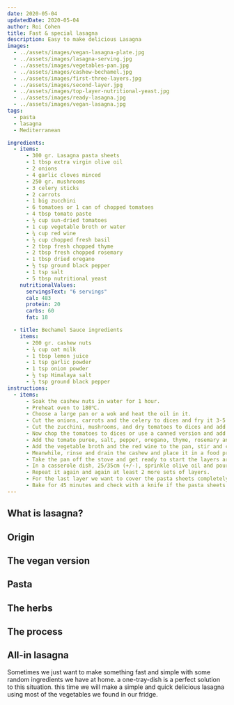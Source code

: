 ```yaml
---
date: 2020-05-04
updatedDate: 2020-05-04
author: Roi Cohen
title: Fast & special lasagna
description: Easy to make delicious Lasagna
images:
  - ../assets/images/vegan-lasagna-plate.jpg
  - ../assets/images/lasagna-serving.jpg
  - ../assets/images/vegetables-pan.jpg
  - ../assets/images/cashew-bechamel.jpg
  - ../assets/images/first-three-layers.jpg
  - ../assets/images/second-layer.jpg
  - ../assets/images/top-layer-nutritional-yeast.jpg
  - ../assets/images/ready-lasagna.jpg
  - ../assets/images/vegan-lasagna.jpg
tags:
  - pasta
  - lasagna
  - Mediterranean

ingredients:
  - items:
      - 300 gr. Lasagna pasta sheets
      - 1 tbsp extra virgin olive oil
      - 2 onions
      - 4 garlic cloves minced
      - 250 gr. mushrooms
      - 3 celery sticks
      - 2 carrots
      - 1 big zucchini
      - 6 tomatoes or 1 can of chopped tomatoes
      - 4 tbsp tomato paste
      - ½ cup sun-dried tomatoes
      - 1 cup vegetable broth or water
      - ¼ cup red wine
      - ½ cup chopped fresh basil
      - 2 tbsp fresh chopped thyme
      - 2 tbsp fresh chopped rosemary
      - 1 tbsp dried oregano
      - ½ tsp ground black pepper
      - 1 tsp salt
      - 5 tbsp nutritional yeast
    nutritionalValues:
      servingsText: "6 servings"
      cal: 483
      protein: 20
      carbs: 60
      fat: 18

  - title: Bechamel Sauce ingredients
    items:
      - 200 gr. cashew nuts
      - ¾ cup oat milk
      - 1 tbsp lemon juice
      - 1 tsp garlic powder
      - 1 tsp onion powder
      - ½ tsp Himalaya salt
      - ½ tsp ground black pepper
instructions:
  - items:
      - Soak the cashew nuts in water for 1 hour.
      - Preheat oven to 180℃.
      - Choose a large pan or a wok and heat the oil in it.
      - Cut the onions, carrots and the celery to dices and fry it 3-5 minutes until its golden.
      - Cut the zucchini, mushrooms, and dry tomatoes to dices and add it and the minced garlic to the pan. continue to fry for another 5 minutes.
      - Now chop the tomatoes to dices or use a canned version and add it to the pan.
      - Add the tomato puree, salt, pepper, oregano, thyme, rosemary and basil to the pan and stir.
      - Add the vegetable broth and the red wine to the pan, stir and cook it covered for another 10-15 minutes.
      - Meanwhile, rinse and drain the cashew and place it in a food processor. add the oat milk, lemon juice and all the bechamel spices to it and blend 1-2 minutes to get a creamy texture. if it's too thick add more oat milk.
      - Take the pan off the stove and get ready to start the layers art.
      - In a casserole dish, 25/35cm (+/-), sprinkle olive oil and pour the first layer of the vegetables sauce. try to flat it to a thickness of 1 cm and cover it with a layer of pasta sheets. now cover the pasta sheets with a layer of the bechamel we made, try to get a ½ cm layer.
      - Repeat it again and again at least 2 more sets of layers.
      - For the last layer we want to cover the pasta sheets completely with the vegetable sauce. this way they will get soft and not dry hard in the oven. on top, we will spread the nutritional yeast equally and finally place the dish in the oven.
      - Bake for 45 minutes and check with a knife if the pasta sheets are soft enough, if not, you can cover it with aluminum foil and bake for another 10 minutes. When it's ready, take it out of the oven and let it cool down before serving.
---
```


## What is lasagna?

## Origin

## The vegan version

## Pasta

## The herbs

## The process

## All-in lasagna

Sometimes we just want to make something fast and simple with some random ingredients we have at home.
a one-tray-dish is a perfect solution to this situation. this time we will make a simple and quick delicious lasagna using most of the vegetables we found in our fridge.
